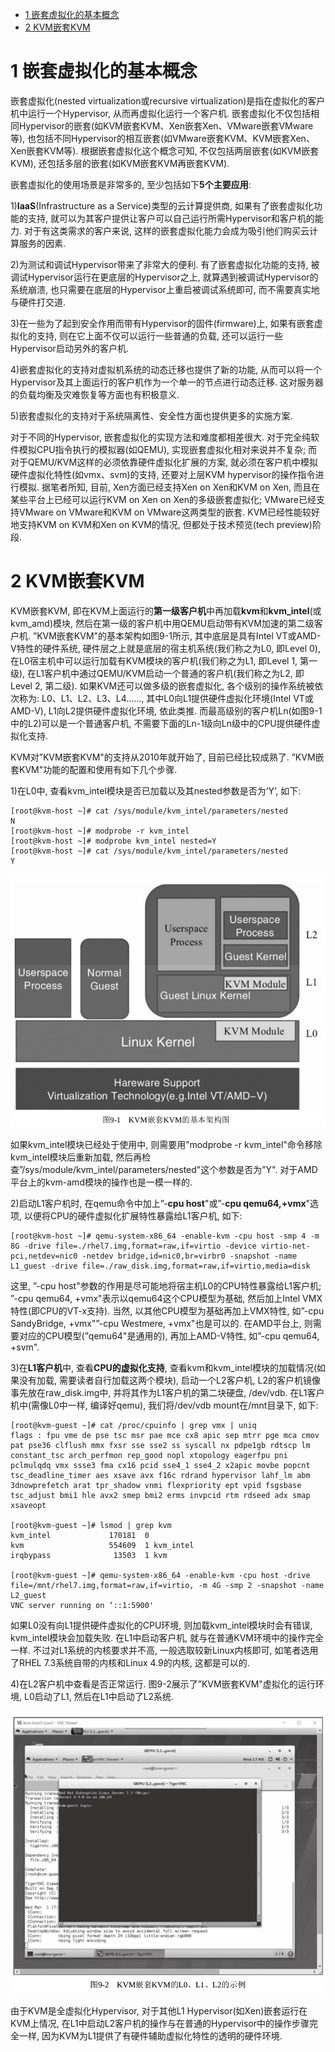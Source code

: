 
<!-- @import "[TOC]" {cmd="toc" depthFrom=1 depthTo=6 orderedList=false} -->

<!-- code_chunk_output -->

- [1 嵌套虚拟化的基本概念](#1-嵌套虚拟化的基本概念)
- [2 KVM嵌套KVM](#2-kvm嵌套kvm)

<!-- /code_chunk_output -->

# 1 嵌套虚拟化的基本概念

嵌套虚拟化(nested virtualization或recursive virtualization)是指在虚拟化的客户机中运行一个Hypervisor, 从而再虚拟化运行一个客户机. 嵌套虚拟化不仅包括相同Hypervisor的嵌套(如KVM嵌套KVM、Xen嵌套Xen、VMware嵌套VMware等), 也包括不同Hypervisor的相互嵌套(如VMware嵌套KVM、KVM嵌套Xen、Xen嵌套KVM等). 根据嵌套虚拟化这个概念可知, 不仅包括两层嵌套(如KVM嵌套KVM), 还包括多层的嵌套(如KVM嵌套KVM再嵌套KVM).

嵌套虚拟化的使用场景是非常多的, 至少包括如下**5个主要应用**:

1)**IaaS**(Infrastructure as a Service)类型的云计算提供商, 如果有了嵌套虚拟化功能的支持, 就可以为其客户提供让客户可以自己运行所需Hypervisor和客户机的能力. 对于有这类需求的客户来说, 这样的嵌套虚拟化能力会成为吸引他们购买云计算服务的因素.

2)为测试和调试Hypervisor带来了非常大的便利. 有了嵌套虚拟化功能的支持, 被调试Hypervisor运行在更底层的Hypervisor之上, 就算遇到被调试Hypervisor的系统崩溃, 也只需要在底层的Hypervisor上重启被调试系统即可, 而不需要真实地与硬件打交道.

3)在一些为了起到安全作用而带有Hypervisor的固件(firmware)上, 如果有嵌套虚拟化的支持, 则在它上面不仅可以运行一些普通的负载, 还可以运行一些Hypervisor启动另外的客户机.

4)嵌套虚拟化的支持对虚拟机系统的动态迁移也提供了新的功能, 从而可以将一个Hypervisor及其上面运行的客户机作为一个单一的节点进行动态迁移. 这对服务器的负载均衡及灾难恢复等方面也有积极意义.

5)嵌套虚拟化的支持对于系统隔离性、安全性方面也提供更多的实施方案.

对于不同的Hypervisor, 嵌套虚拟化的实现方法和难度都相差很大. 对于完全纯软件模拟CPU指令执行的模拟器(如QEMU), 实现嵌套虚拟化相对来说并不复杂; 而对于QEMU/KVM这样的必须依靠硬件虚拟化扩展的方案, 就必须在客户机中模拟硬件虚拟化特性(如vmx、svm)的支持, 还要对上层KVM hypervisor的操作指令进行模拟. 据笔者所知, 目前, Xen方面已经支持Xen on Xen和KVM on Xen, 而且在某些平台上已经可以运行KVM on Xen on Xen的多级嵌套虚拟化; VMware已经支持VMware on VMware和KVM on VMware这两类型的嵌套. KVM已经性能较好地支持KVM on KVM和Xen on KVM的情况, 但都处于技术预览(tech preview)阶段.

# 2 KVM嵌套KVM

KVM嵌套KVM, 即在KVM上面运行的**第一级客户机**中再加载**kvm**和**kvm\_intel**(或kvm\_amd)模块, 然后在第一级的客户机中用QEMU启动带有KVM加速的第二级客户机. ”KVM嵌套KVM"的基本架构如图9-1所示, 其中底层是具有Intel VT或AMD-V特性的硬件系统, 硬件层之上就是底层的宿主机系统(我们称之为L0, 即Level 0), 在L0宿主机中可以运行加载有KVM模块的客户机(我们称之为L1, 即Level 1, 第一级), 在L1客户机中通过QEMU/KVM启动一个普通的客户机(我们称之为L2, 即Level 2, 第二级). 如果KVM还可以做多级的嵌套虚拟化, 各个级别的操作系统被依次称为: L0、L1、L2、L3、L4……, 其中L0向L1提供硬件虚拟化环境(Intel VT或AMD-V), L1向L2提供硬件虚拟化环境, 依此类推. 而最高级别的客户机Ln(如图9-1中的L2)可以是一个普通客户机, 不需要下面的Ln\-1级向Ln级中的CPU提供硬件虚拟化支持.

KVM对”KVM嵌套KVM"的支持从2010年就开始了, 目前已经比较成熟了. ”KVM嵌套KVM"功能的配置和使用有如下几个步骤.

1)在L0中, 查看kvm\_intel模块是否已加载以及其nested参数是否为‘Y’, 如下:

```
[root@kvm-host ~]# cat /sys/module/kvm_intel/parameters/nested
N
[root@kvm-host ~]# modprobe -r kvm_intel
[root@kvm-host ~]# modprobe kvm_intel nested=Y
[root@kvm-host ~]# cat /sys/module/kvm_intel/parameters/nested
Y
```

![](./images/2019-05-29-16-30-14.png)

如果kvm\_intel模块已经处于使用中, 则需要用”modprobe \-r kvm\_intel"命令移除kvm\_intel模块后重新加载, 然后再检查”/sys/module/kvm\_intel/parameters/nested"这个参数是否为”Y". 对于AMD平台上的kvm\-amd模块的操作也是一模一样的.

2)启动L1客户机时, 在qemu命令中加上”\-**cpu host**"或”\-**cpu qemu64,\+vmx**"选项, 以便将CPU的硬件虚拟化扩展特性暴露给L1客户机, 如下:

```
[root@kvm-host ~]# qemu-system-x86_64 -enable-kvm -cpu host -smp 4 -m 8G -drive file=./rhel7.img,format=raw,if=virtio -device virtio-net-pci,netdev=nic0 -netdev bridge,id=nic0,br=virbr0 -snapshot -name L1_guest -drive file=./raw_disk.img,format=raw,if=virtio,media=disk
```

这里, ”\-cpu host"参数的作用是尽可能地将宿主机L0的CPU特性暴露给L1客户机; ”\-cpu qemu64, \+vmx"表示以qemu64这个CPU模型为基础, 然后加上Intel VMX特性(即CPU的VT-x支持). 当然, 以其他CPU模型为基础再加上VMX特性, 如”\-cpu SandyBridge, \+vmx"”\-cpu Westmere, \+vmx"也是可以的. 在AMD平台上, 则需要对应的CPU模型(”qemu64"是通用的), 再加上AMD\-V特性, 如”\-cpu qemu64, \+svm".

3)在**L1客户机**中, 查看**CPU的虚拟化支持**, 查看kvm和kvm\_intel模块的加载情况(如果没有加载, 需要读者自行加载这两个模块), 启动一个L2客户机, L2的客户机镜像事先放在raw\_disk.img中, 并将其作为L1客户机的第二块硬盘, /dev/vdb. 在L1客户机中(需像L0中一样, 编译好qemu), 我们将/dev/vdb mount在/mnt目录下, 如下:

```
[root@kvm-guest ~]# cat /proc/cpuinfo | grep vmx | uniq
flags : fpu vme de pse tsc msr pae mce cx8 apic sep mtrr pge mca cmov pat pse36 clflush mmx fxsr sse sse2 ss syscall nx pdpe1gb rdtscp lm constant_tsc arch_perfmon rep_good nopl xtopology eagerfpu pni pclmulqdq vmx ssse3 fma cx16 pcid sse4_1 sse4_2 x2apic movbe popcnt tsc_deadline_timer aes xsave avx f16c rdrand hypervisor lahf_lm abm 3dnowprefetch arat tpr_shadow vnmi flexpriority ept vpid fsgsbase tsc_adjust bmi1 hle avx2 smep bmi2 erms invpcid rtm rdseed adx smap xsaveopt

[root@kvm-guest ~]# lsmod | grep kvm
kvm_intel             170181  0
kvm                   554609  1 kvm_intel
irqbypass              13503  1 kvm

[root@kvm-guest ~]# qemu-system-x86_64 -enable-kvm -cpu host -drive file=/mnt/rhel7.img,format=raw,if=virtio, -m 4G -smp 2 -snapshot -name L2_guest
VNC server running on ‘::1:5900'
```

如果L0没有向L1提供硬件虚拟化的CPU环境, 则加载kvm_intel模块时会有错误, kvm_intel模块会加载失败. 在L1中启动客户机, 就与在普通KVM环境中的操作完全一样. 不过对L1系统的内核要求并不高, 一般选取较新Linux内核即可, 如笔者选用了RHEL 7.3系统自带的内核和Linux 4.9的内核, 这都是可以的.

4)在L2客户机中查看是否正常运行. 图9\-2展示了”KVM嵌套KVM"虚拟化的运行环境, L0启动了L1, 然后在L1中启动了L2系统.

![](./images/2019-05-29-16-31-25.png)

由于KVM是全虚拟化Hypervisor, 对于其他L1 Hypervisor(如Xen)嵌套运行在KVM上情况, 在L1中启动L2客户机的操作与在普通的Hypervisor中的操作步骤完全一样, 因为KVM为L1提供了有硬件辅助虚拟化特性的透明的硬件环境.
